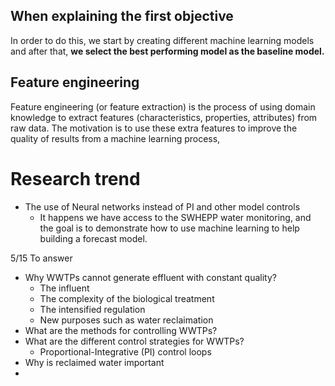 ## When explaining the first objective
In order to do this, we start by creating different machine learning models and after that, __we select the best performing model as the baseline model.__
## Feature engineering
Feature engineering (or feature extraction) is the process of using domain knowledge to extract features (characteristics, properties, attributes) from raw data. The motivation is to use these extra features to improve the quality of results from a machine learning process, 

# Research trend
* The use of Neural networks instead of PI and other model controls
  * It happens we have access to the SWHEPP water monitoring, and the goal is to demonstrate how to use machine learning to help building a forecast model. 

5/15
To answer
* Why WWTPs cannot generate effluent with constant quality?
  * The influent
  * The complexity of the biological treatment
  * The intensified regulation
  * New purposes such as water reclaimation
* What are the methods for controlling WWTPs?
* What are the different control strategies for WWTPs?
  * Proportional-Integrative (PI) control loops
* Why is reclaimed water important
* 